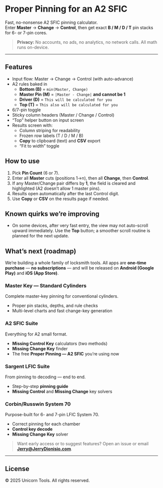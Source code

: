 # Proper Pinning for an A2 SFIC

Fast, no-nonsense A2 SFIC pinning calculator.  
Enter **Master** → **Change** → **Control**, then get exact **B / M / D / T** pin stacks for 6- or 7-pin cores.

> **Privacy:** No accounts, no ads, no analytics, no network calls. All math runs on-device.

---

## Features
- Input flow: Master → Change → Control (with auto-advance)
- A2 rules baked in  
  - **Bottom (B)** = `min(Master, Change)`  
  - **Master Pin (M)** = `|Master - Change|` **and cannot be 1**  
  - **Driver (D)** = `This will be calculated for you`
  - **Top (T)** = `This also will be calculated for you`
- 6/7-pin toggle
- Sticky column headers (Master / Change / Control)
- “Top” helper button on input screen
- Results screen with:
  - Column striping for readability
  - Frozen row labels (T / D / M / B)
  - **Copy** to clipboard (text) and **CSV** export
  - “Fit to width” toggle

## How to use
1. Pick **Pin Count** (6 or 7).  
2. Enter all **Master** cuts (positions 1→n), then all **Change**, then **Control**.  
3. If any Master/Change pair differs by **1**, the field is cleared and highlighted (A2 doesn’t allow 1 master pins).  
4. Results open automatically after the last Control digit.  
5. Use **Copy** or **CSV** on the results page if needed.



## Known quirks we’re improving
- On some devices, after very fast entry, the view may not auto-scroll upward immediately. Use the **Top** button; a smoother scroll routine is planned for the next update.


## What’s next (roadmap)

We’re building a whole family of locksmith tools. All apps are **one-time purchase** — **no subscriptions** — and will be released on **Android (Google Play)** and **iOS (App Store)**.

### Master Key — Standard Cylinders
Complete master-key pinning for conventional cylinders.
- Proper pin stacks, depths, and rule checks
- Multi-level charts and fast change-key generation

### A2 SFIC Suite
Everything for A2 small format.
- **Missing Control Key** calculators (two methods)
- **Missing Change Key** finder
- The free **Proper Pinning — A2 SFIC** you’re using now

### Sargent LFIC Suite
From pinning to decoding — end to end.
- Step-by-step **pinning guide**
- **Missing Control** and **Missing Change** key solvers

### Corbin/Russwin System 70
Purpose-built for 6- and 7-pin LFIC System 70.
- Correct pinning for each chamber
- **Control key decode**
- **Missing Change Key** solver

> Want early access or to suggest features? Open an issue or email **Jerry@JerryDionisio.com**.

---

## License
© 2025 Unicorn Tools. All rights reserved.
